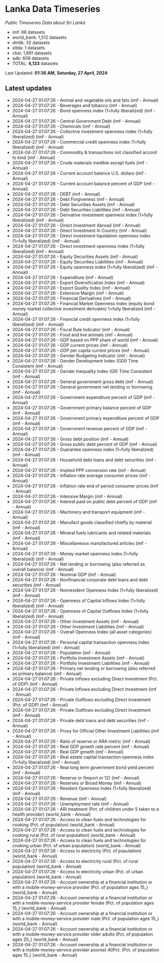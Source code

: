 # Lanka Data Timeseries
*Public Timeseries Data about Sri Lanka*

* imf: 88 datasets
* world_bank: 1,512 datasets
* dmtlk: 32 datasets
* sltda: 1 datasets
* cbsl: 1,891 datasets
* adb: 609 datasets
* TOTAL: **4,133** datasets

Last Updated: **01:36 AM, Saturday, 27 April, 2024**

## Latest updates

* 2024-04-27 01:07:26 - Animal and vegetable oils and fats (imf - Annual)
* 2024-04-27 01:07:26 - Beverages and tobacco (imf - Annual)
* 2024-04-27 01:07:26 - Bond openness index (1=fully liberalized) (imf - Annual)
* 2024-04-27 01:07:26 - Central Government Debt (imf - Annual)
* 2024-04-27 01:07:26 - Chemicals (imf - Annual)
* 2024-04-27 01:07:26 - Collective investment openness index (1=fully liberalized) (imf - Annual)
* 2024-04-27 01:07:26 - Commercial credit openness index (1=fully liberalized) (imf - Annual)
* 2024-04-27 01:07:26 - Commodity & transactions not classified accord to kind (imf - Annual)
* 2024-04-27 01:07:26 - Crude materials inedible except fuels (imf - Annual)
* 2024-04-27 01:07:26 - Current account balance U.S. dollars (imf - Annual)
* 2024-04-27 01:07:26 - Current account balance percent of GDP (imf - Annual)
* 2024-04-27 01:07:26 - DEBT (imf - Annual)
* 2024-04-27 01:07:26 - Debt Forgiveness (imf - Annual)
* 2024-04-27 01:07:26 - Debt Securities Assets (imf - Annual)
* 2024-04-27 01:07:26 - Debt Securities Liabilities (imf - Annual)
* 2024-04-27 01:07:26 - Derivative investment openness index (1=fully liberalized) (imf - Annual)
* 2024-04-27 01:07:26 - Direct Investment Abroad (imf - Annual)
* 2024-04-27 01:07:26 - Direct Investment In Country (imf - Annual)
* 2024-04-27 01:07:26 - Direct investment liquidation openness index (1=fully liberalized) (imf - Annual)
* 2024-04-27 01:07:26 - Direct investment openness index (1=fully liberalized) (imf - Annual)
* 2024-04-27 01:07:26 - Equity Securities Assets (imf - Annual)
* 2024-04-27 01:07:26 - Equity Securities Liabilities (imf - Annual)
* 2024-04-27 01:07:26 - Equity openness index (1=fully liberalized) (imf - Annual)
* 2024-04-27 01:07:26 - Expenditure (imf - Annual)
* 2024-04-27 01:07:26 - Export Diversification Index (imf - Annual)
* 2024-04-27 01:07:26 - Export Quality Index (imf - Annual)
* 2024-04-27 01:07:26 - Extensive Margin (imf - Annual)
* 2024-04-27 01:07:26 - Financial Derivatives (imf - Annual)
* 2024-04-27 01:07:26 - Financial Market Openness Index (equity bond money market collective investment derivates) 1=fully liberalized (imf - Annual)
* 2024-04-27 01:07:26 - Financial credit openness index (1=fully liberalized) (imf - Annual)
* 2024-04-27 01:07:26 - Fiscal Rule Indicator (imf - Annual)
* 2024-04-27 01:07:26 - Food and live animals (imf - Annual)
* 2024-04-27 01:07:26 - GDP based on PPP share of world (imf - Annual)
* 2024-04-27 01:07:26 - GDP current prices (imf - Annual)
* 2024-04-27 01:07:26 - GDP per capita current prices (imf - Annual)
* 2024-04-27 01:07:26 - Gender Budgeting Indicator (imf - Annual)
* 2024-04-27 01:07:26 - Gender Development Index (GDI) Time Consistent (imf - Annual)
* 2024-04-27 01:07:26 - Gender Inequality Index (GII) Time Consistent (imf - Annual)
* 2024-04-27 01:07:26 - General government gross debt (imf - Annual)
* 2024-04-27 01:07:26 - General government net lending or borrowing (imf - Annual)
* 2024-04-27 01:07:26 - Government expenditure percent of GDP (imf - Annual)
* 2024-04-27 01:07:26 - Government primary balance percent of GDP (imf - Annual)
* 2024-04-27 01:07:26 - Government primary expenditure percent of GDP (imf - Annual)
* 2024-04-27 01:07:26 - Government revenue percent of GDP (imf - Annual)
* 2024-04-27 01:07:26 - Gross debt position (imf - Annual)
* 2024-04-27 01:07:26 - Gross public debt percent of GDP (imf - Annual)
* 2024-04-27 01:07:26 - Guarantee openness index (1=fully liberalized) (imf - Annual)
* 2024-04-27 01:07:26 - Household debt loans and debt securities (imf - Annual)
* 2024-04-27 01:07:26 - Implied PPP conversion rate (imf - Annual)
* 2024-04-27 01:07:26 - Inflation rate average consumer prices (imf - Annual)
* 2024-04-27 01:07:26 - Inflation rate end of period consumer prices (imf - Annual)
* 2024-04-27 01:07:26 - Intensive Margin (imf - Annual)
* 2024-04-27 01:07:26 - Interest paid on public debt percent of GDP (imf - Annual)
* 2024-04-27 01:07:26 - Machinery and transport equipment (imf - Annual)
* 2024-04-27 01:07:26 - Manufact goods classified chiefly by material (imf - Annual)
* 2024-04-27 01:07:26 - Mineral fuels lubricants and related materials (imf - Annual)
* 2024-04-27 01:07:26 - Miscellaneous manufactured articles (imf - Annual)
* 2024-04-27 01:07:26 - Money market openness index (1=fully liberalized) (imf - Annual)
* 2024-04-27 01:07:26 - Net lending or borrowing (also referred as overall balance) (imf - Annual)
* 2024-04-27 01:07:26 - Nominal GDP (imf - Annual)
* 2024-04-27 01:07:26 - Nonfinancial corporate debt loans and debt securities (imf - Annual)
* 2024-04-27 01:07:26 - Nonresident Openness Index (1=fully liberalized) (imf - Annual)
* 2024-04-27 01:07:26 - Openness of Capital Inflows Index (1=fully liberalized) (imf - Annual)
* 2024-04-27 01:07:26 - Openness of Capital Outflows Index (1=fully liberalized) (imf - Annual)
* 2024-04-27 01:07:26 - Other Investment Assets (imf - Annual)
* 2024-04-27 01:07:26 - Other Investment Liabilities (imf - Annual)
* 2024-04-27 01:07:26 - Overall Openness Index (all asset categories) (imf - Annual)
* 2024-04-27 01:07:26 - Personal capital transaction openness index (1=fully liberalized) (imf - Annual)
* 2024-04-27 01:07:26 - Population (imf - Annual)
* 2024-04-27 01:07:26 - Portfolio Investment Assets (imf - Annual)
* 2024-04-27 01:07:26 - Portfolio Investment Liabilities (imf - Annual)
* 2024-04-27 01:07:26 - Primary net lending or borrowing (also referred as primary balance) (imf - Annual)
* 2024-04-27 01:07:26 - Private Inflows excluding Direct Investment (Pct. of GDP) (imf - Annual)
* 2024-04-27 01:07:26 - Private Inflows excluding Direct Investment (imf - Annual)
* 2024-04-27 01:07:26 - Private Outflows excluding Direct Investment (Pct. of GDP) (imf - Annual)
* 2024-04-27 01:07:26 - Private Outflows excluding Direct Investment (imf - Annual)
* 2024-04-27 01:07:26 - Private debt loans and debt securities (imf - Annual)
* 2024-04-27 01:07:26 - Proxy for Official Other Investment Liabilities (imf - Annual)
* 2024-04-27 01:07:26 - Ratio of reserve or ARA metric (imf - Annual)
* 2024-04-27 01:07:26 - Real GDP growth rate percent (imf - Annual)
* 2024-04-27 01:07:26 - Real GDP growth (imf - Annual)
* 2024-04-27 01:07:26 - Real estate capital transaction openness index (1=fully liberalized) (imf - Annual)
* 2024-04-27 01:07:26 - Real long term government bond yield percent (imf - Annual)
* 2024-04-27 01:07:26 - Reserve or (Import or 12) (imf - Annual)
* 2024-04-27 01:07:26 - Reserves or Broad Money (imf - Annual)
* 2024-04-27 01:07:26 - Resident Openness Index (1=fully liberalized) (imf - Annual)
* 2024-04-27 01:07:26 - Revenue (imf - Annual)
* 2024-04-27 01:07:26 - Unemployment rate (imf - Annual)
* 2024-04-27 01:07:26 - ARI treatment (Pct. of children under 5 taken to a health provider) (world_bank - Annual)
* 2024-04-27 01:07:26 - Access to clean fuels and technologies for cooking (Pct. of population) (world_bank - Annual)
* 2024-04-27 01:07:26 - Access to clean fuels and technologies for cooking rural (Pct. of rural population) (world_bank - Annual)
* 2024-04-27 01:07:26 - Access to clean fuels and technologies for cooking urban (Pct. of urban population) (world_bank - Annual)
* 2024-04-27 01:07:26 - Access to electricity (Pct. of population) (world_bank - Annual)
* 2024-04-27 01:07:26 - Access to electricity rural (Pct. of rural population) (world_bank - Annual)
* 2024-04-27 01:07:26 - Access to electricity urban (Pct. of urban population) (world_bank - Annual)
* 2024-04-27 01:07:26 - Account ownership at a financial institution or with a mobile-money-service provider (Pct. of population ages 15_) (world_bank - Annual)
* 2024-04-27 01:07:26 - Account ownership at a financial institution or with a mobile-money-service provider female (Pct. of population ages 15_) (world_bank - Annual)
* 2024-04-27 01:07:26 - Account ownership at a financial institution or with a mobile-money-service provider male (Pct. of population ages 15_) (world_bank - Annual)
* 2024-04-27 01:07:26 - Account ownership at a financial institution or with a mobile-money-service provider older adults (Pct. of population ages 25_) (world_bank - Annual)
* 2024-04-27 01:07:26 - Account ownership at a financial institution or with a mobile-money-service provider poorest 40Pct. (Pct. of population ages 15_) (world_bank - Annual)